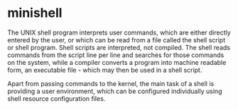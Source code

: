 # minishell
The UNIX shell program interprets user commands, which are either directly entered by the user, or which can be read from a file called the shell script or shell program. Shell scripts are interpreted, not compiled. The shell reads commands from the script line per line and searches for those commands on the system, while a compiler converts a program into machine readable form, an executable file - which may then be used in a shell script.

Apart from passing commands to the kernel, the main task of a shell is providing a user environment, which can be configured individually using shell resource configuration files.
